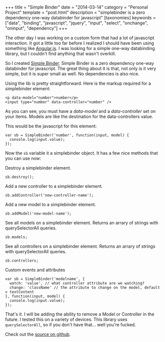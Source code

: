 +++
title = "Simple Binder"
date = "2014-03-14"
category = "Personal Project"
template = "post.html"
description = "simplebinder is a zero dependency one-way databinder for javascript"
[taxonomies]
keywords = ["data", "binding", "javascript", "jquery", "input", "select", "onchange", "oninput", "dependency"]
+++

The other day I was working on a custom form that had a lot of javascript interaction. It got a little too far before I realized I should have been using something like [Angular.js](http://angularjs.org/). I was looking for a simple one-way databinding library, but I couldn't find anything that wasn't overkill.

So I created [Simple Binder](http://james2doyle.github.io/simplebinder/). Simple Binder is a zero dependency one-way databinder for javascript. The great thing about it is that, not only is it very simple, but it is super small as well. No dependencies is also nice.

Using the lib is pretty straightforward. Here is the markup required for a simplebinder element:

```
<p data-model="number">number</p>
<input type="number" data-controller="number" />
```

As you can see, you must have a *data-model* and a *data-controller* set on your items. Models are like the destination for the data-controllers value.

This would be the javascript for this element:

```
var sb = SimpleBinder('number', function(input, model) {
  console.log(input.value);
});
```

Now the `sb` variable it a simplebinder object. It has a few nice methods that you can use now:

Destroy a simplebinder element.

```
sb.destroy();
```

Add a new controller to a simplebinder element.

```
sb.addController('new-controller-name');
```

Add a new model to a simplebinder element.

```
sb.addModel('new-model-name');
```

See all models on a simplebinder element. Returns an arrary of strings with querySelectorAll queries.

```
sb.models;
```

See all controllers on a simplebinder element. Returns an arrary of strings with querySelectorAll queries.

```
sb.controllers;
```

Custom events and attributes

```
var sb = SimpleBinder('modelname', {
  watch: 'value', // what controller attribute are we watching?
  change: 'className' // the attribute to change on the model, default = textContent
}, function(input, model) {
  console.log(input.value);
});
```

That's it. I will be adding the ability to remove a Model or Controller in the future. I tested this on a variety of devices. This library uses `querySelectorAll`, so if you don't have that... well you're fucked.

Check out the [source on github](https://github.com/james2doyle/simplebinder).
